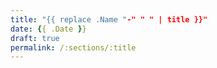 ```yaml
---
title: "{{ replace .Name "-" " " | title }}"
date: {{ .Date }}
draft: true
permalink: /:sections/:title
---
```

